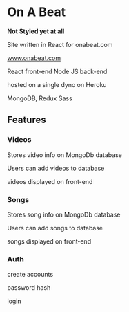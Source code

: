 # On A Beat

**Not Styled yet at all**

Site written in React for onabeat.com

www.onabeat.com


React front-end 
Node JS back-end

hosted on a single dyno on Heroku

MongoDB, Redux Sass


## Features

### Videos

Stores video info on MongoDb database

Users can add videos to database

videos displayed on front-end

### Songs

Stores song info on MongoDb database

Users can add songs to database

songs displayed on front-end



### Auth

create accounts

password hash

login
